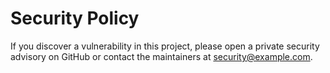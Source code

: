 # Security Policy

If you discover a vulnerability in this project, please open a private security advisory on GitHub or contact the maintainers at security@example.com.
